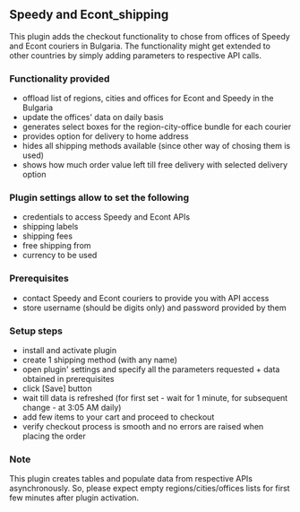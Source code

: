 ## Speedy and Econt_shipping
This plugin adds the checkout functionality to chose from offices of Speedy and Econt couriers in Bulgaria.
The functionality might get extended to other countries by simply adding parameters to respective API calls.

### Functionality provided
 - offload list of regions, cities and offices for Econt and Speedy in the Bulgaria
 - update the offices' data on daily basis
 - generates select boxes for the region-city-office bundle for each courier
 - provides option for delivery to home address
 - hides all shipping methods available (since other way of chosing them is used)
 - shows how much order value left till free delivery with selected delivery option
 
### Plugin settings allow to set the following
 - credentials to access Speedy and Econt APIs
 - shipping labels
 - shipping fees
 - free shipping from <sum>
 - currency to be used
 
### Prerequisites
 - contact Speedy and Econt couriers to provide you with API access
 - store username (should be digits only) and password provided by them

### Setup steps
 - install and activate plugin
 - create 1 shipping method (with any name)
 - open plugin' settings and specify all the parameters requested + data obtained in prerequisites
 - click [Save] button
 - wait till data is refreshed (for first set - wait for 1 minute, for subsequent change - at 3:05 AM daily)
 - add few items to your cart and proceed to checkout
 - verify checkout process is smooth and no errors are raised when placing the order

### Note
This plugin creates tables and populate data from respective APIs asynchronously.
So, please expect empty regions/cities/offices lists for first few minutes after plugin activation.